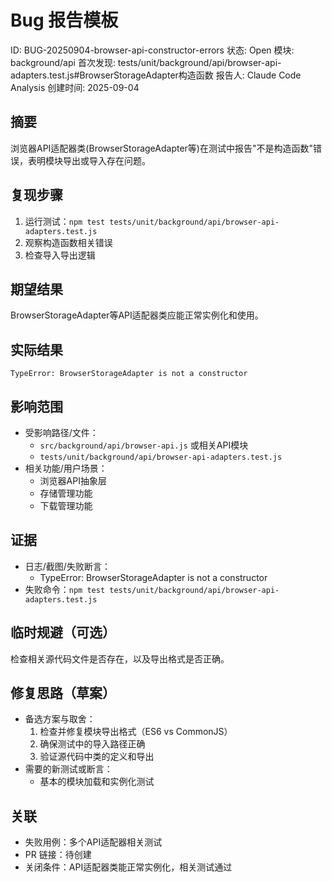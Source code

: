 # Bug 报告模板

ID: BUG-20250904-browser-api-constructor-errors
状态: Open
模块: background/api
首次发现: tests/unit/background/api/browser-api-adapters.test.js#BrowserStorageAdapter构造函数
报告人: Claude Code Analysis
创建时间: 2025-09-04

## 摘要
浏览器API适配器类(BrowserStorageAdapter等)在测试中报告"不是构造函数"错误，表明模块导出或导入存在问题。

## 复现步骤
1. 运行测试：`npm test tests/unit/background/api/browser-api-adapters.test.js`
2. 观察构造函数相关错误
3. 检查导入导出逻辑

## 期望结果
BrowserStorageAdapter等API适配器类应能正常实例化和使用。

## 实际结果
```
TypeError: BrowserStorageAdapter is not a constructor
```

## 影响范围
- 受影响路径/文件：
  - `src/background/api/browser-api.js` 或相关API模块
  - `tests/unit/background/api/browser-api-adapters.test.js`
- 相关功能/用户场景：
  - 浏览器API抽象层
  - 存储管理功能
  - 下载管理功能

## 证据
- 日志/截图/失败断言：
  - TypeError: BrowserStorageAdapter is not a constructor
- 失败命令：`npm test tests/unit/background/api/browser-api-adapters.test.js`

## 临时规避（可选）
检查相关源代码文件是否存在，以及导出格式是否正确。

## 修复思路（草案）
- 备选方案与取舍：
  1. 检查并修复模块导出格式（ES6 vs CommonJS）
  2. 确保测试中的导入路径正确
  3. 验证源代码中类的定义和导出
- 需要的新测试或断言：
  - 基本的模块加载和实例化测试

## 关联
- 失败用例：多个API适配器相关测试
- PR 链接：待创建
- 关闭条件：API适配器类能正常实例化，相关测试通过